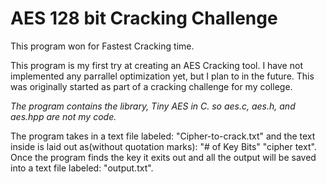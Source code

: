 # AES 128 bit Cracking Challenge

This program won for Fastest Cracking time.

This program is my first try at creating an AES Cracking tool. I have not implemented any parrallel optimization yet, but I plan to in the future.
This was originally started as part of a cracking challenge for my college. 

*The program contains the library, Tiny AES in C. so aes.c, aes.h, and aes.hpp are not my code.*

The program takes in a text file labeled: "Cipher-to-crack.txt" and the text inside is laid out as(without quotation marks): "# of Key Bits" "cipher text".
Once the program finds the key it exits out and all the output will be saved into a text file labeled: "output.txt".
